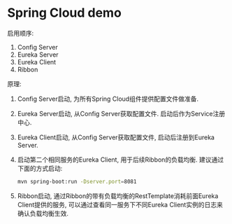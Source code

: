 # Spring Cloud demo

启用顺序:

1. Config Server
1. Eureka Server
1. Eureka Client
1. Ribbon

原理:

1. Config Server启动, 为所有Spring Cloud组件提供配置文件做准备.
1. Eureka Server启动, 从Config Server获取配置文件. 启动后作为Service注册中心.
1. Eureka Client启动, 从Config Server获取配置文件, 启动后注册到Eureka Server.
1. 启动第二个相同服务的Eureka Client, 用于后续Ribbon的负载均衡. 建议通过下面的方式启动:
   
   ```bash
   mvn spring-boot:run -Dserver.port=8081
   ```
1. Ribbon启动, 通过Ribbon的带有负载均衡的RestTemplate消耗前面Eureka Client提供的服务, 可以通过查看同一服务下不同Eureka Client实例的日志来确认负载均衡生效.